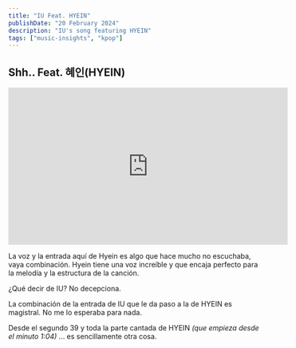 ```yaml
---
title: "IU Feat. HYEIN"
publishDate: "20 February 2024"
description: "IU's song featuring HYEIN"
tags: ["music-insights", "kpop"]
---
```


## Shh.. Feat. 혜인(HYEIN)

<iframe width="560" height="315" src="https://www.youtube.com/embed/fZ2WGp5EshM?si=WvxBzdYWnj2yD624&amp;start=39" title="YouTube video player" frameborder="0" allow="accelerometer; autoplay; clipboard-write; encrypted-media; gyroscope; picture-in-picture; web-share" allowfullscreen></iframe>

La voz y la entrada aquí de Hyein es algo que hace mucho no escuchaba, vaya combinación.
Hyein tiene una voz increíble y que encaja perfecto para la melodía y la estructura de la canción.

¿Qué decir de IU? No decepciona.

La combinación de la entrada de IU que le da paso a la de HYEIN es magistral. No me lo esperaba para nada.

Desde el segundo 39 y toda la parte cantada de HYEIN _(que empieza desde el minuto 1:04)_ ... es sencillamente otra cosa.
